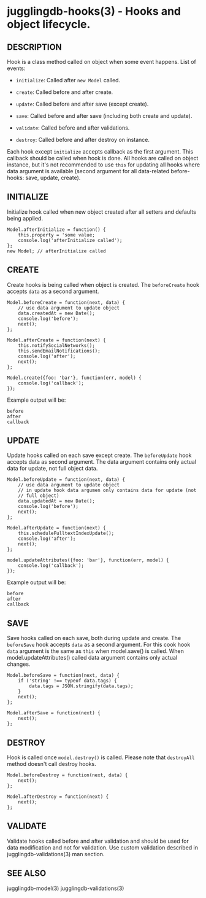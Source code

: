 jugglingdb-hooks(3) - Hooks and object lifecycle.
===================

## DESCRIPTION

Hook is a class method called on object when some event happens. List of events:

* `initialize`:
Called after `new Model` called.

* `create`:
Called before and after create.

* `update`:
Called before and after save (except create).

* `save`:
Called before and after save (including both create and update).

* `validate`:
Called before and after validations.

* `destroy`:
Called before and after destroy on instance.


Each hook except `initialize` accepts callback as the first argument. This callback
should be called when hook is done. All hooks are called on object instance, but it's
not recommended to use `this` for updating all hooks where data argument is
available (second argument for all data-related before-hooks: save, update,
create).

## INITIALIZE

Initialize hook called when new object created after all setters and defaults
being applied.

    Model.afterInitialize = function() {
        this.property = 'some value;
        console.log('afterInitialize called');
    };
    new Model; // afterInitialize called

## CREATE

Create hooks is being called when object is created.
The `beforeCreate` hook accepts `data` as a second argument.

    Model.beforeCreate = function(next, data) {
        // use data argument to update object
        data.createdAt = new Date();
        console.log('before');
        next();
    };

    Model.afterCreate = function(next) {
        this.notifySocialNetworks();
        this.sendEmailNotifications();
        console.log('after');
        next();
    };

    Model.create({foo: 'bar'}, function(err, model) {
        console.log('callback');
    });

Example output will be:

    before
    after
    callback

## UPDATE

Update hooks called on each save except create. 
The `beforeUpdate` hook accepts data as second argument.
The data argument contains only actual data for update, not full object data.

    Model.beforeUpdate = function(next, data) {
        // use data argument to update object
        // in update hook data argumen only contains data for update (not
        // full object)
        data.updatedAt = new Date();
        console.log('before');
        next();
    };

    Model.afterUpdate = function(next) {
        this.scheduleFulltextIndexUpdate();
        console.log('after');
        next();
    };

    model.updateAttributes({foo: 'bar'}, function(err, model) {
        console.log('callback');
    });

Example output will be:

    before
    after
    callback

## SAVE

Save hooks called on each save, both during update and create.
The `beforeSave` hook accepts `data` as a second argument. For this cook hook `data` argument is the same as `this` when model.save() is called.  When model.updateAttributes() called data argument contains only actual changes. 

    Model.beforeSave = function(next, data) {
        if ('string' !== typeof data.tags) {
            data.tags = JSON.stringify(data.tags);
        }
        next();
    };

    Model.afterSave = function(next) {
        next();
    };

## DESTROY

Hook is called once `model.destroy()` is called. Please note that
`destroyAll` method doesn't call destroy hooks.

    Model.beforeDestroy = function(next, data) {
        next();
    };

    Model.afterDestroy = function(next) {
        next();
    };

## VALIDATE

Validate hooks called before and after validation and should be used for data
modification and not for validation. Use custom validation described in
jugglingdb-validations(3) man section.

## SEE ALSO

jugglingdb-model(3)
jugglingdb-validations(3)
